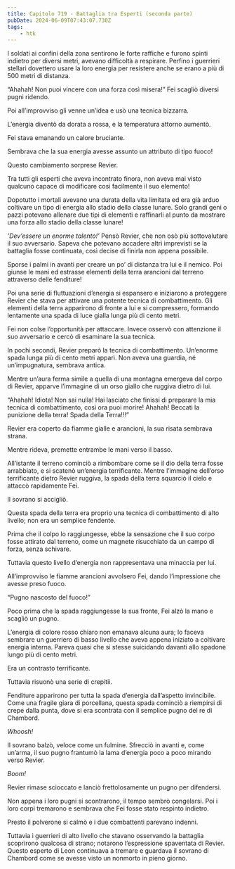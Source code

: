 ```yaml
---
title: Capitolo 719 - Battaglia tra Esperti (seconda parte)
pubDate: 2024-06-09T07:43:07.730Z
tags:
    - htk
---
```


I soldati ai confini della zona sentirono le forte raffiche e furono spinti indietro per diversi metri, avevano difficoltà a respirare. Perfino i guerrieri stellari dovettero usare la loro energia per resistere anche se erano a più di 500 metri di distanza.

“Ahahah! Non puoi vincere con una forza così misera!” Fei scagliò diversi pugni ridendo.

Poi all’improvviso gli venne un’idea e usò una tecnica bizzarra.

L’energia diventò da dorata a rossa, e la temperatura attorno aumentò.

Fei stava emanando un calore bruciante.

Sembrava che la sua energia avesse assunto un attributo di tipo fuoco!

Questo cambiamento sorprese Revier.

Tra tutti gli esperti che aveva incontrato finora, non aveva mai visto qualcuno capace di modificare così facilmente il suo elemento!

Dopotutto i mortali avevano una durata della vita limitata ed era già arduo coltivare un tipo di energia allo stadio della classe lunare. Solo grandi geni o pazzi potevano allenare due tipi di elementi e raffinarli al punto da mostrare una forza allo stadio della classe lunare!

<em>’Dev’essere un enorme talento!’</em> Pensò Revier, che non osò più sottovalutare il suo avversario. Sapeva che potevano accadere altri imprevisti se la battaglia fosse continuata, così decise di finirla non appena possibile.

Sporse i palmi in avanti per creare un po’ di distanza tra lui e il nemico. Poi giunse le mani ed estrasse elementi della terra arancioni dal terreno attraverso delle fenditure!

Poi una serie di fluttuazioni d’energia si espansero e iniziarono a proteggere Revier che stava per attivare una potente tecnica di combattimento. Gli elementi della terra apparirono di fronte a lui e si compressero, formando lentamente una spada di luce gialla lunga più di cento metri.

Fei non colse l’opportunità per attaccare. Invece osservò con attenzione il suo avversario e cercò di esaminare la sua tecnica.

In pochi secondi, Revier preparò la tecnica di combattimento. Un’enorme spada lunga più di cento metri apparì. Non aveva una guardia, né un’impugnatura, sembrava antica.

Mentre un’aura ferma simile a quella di una montagna emergeva dal corpo di Revier, apparve l’immagine di un orso giallo che ruggiva dietro di lui.

“Ahahah! Idiota! Non sai nulla! Hai lasciato che finissi di preparare la mia tecnica di combattimento, così ora puoi morire! Ahahah! Beccati la punizione della terra! Spada della Terra!!!”

Revier era coperto da fiamme gialle e arancioni, la sua risata sembrava strana.

Mentre rideva, premette entrambe le mani verso il basso.

All’istante il terreno cominciò a rimbombare come se il dio della terra fosse arrabbiato, e si scatenò un’energia terrificante. Mentre l’immagine dell’orso terrificante dietro Revier ruggiva, la spada della terra squarciò il cielo e attaccò rapidamente Fei.

Il sovrano si accigliò.

Questa spada della terra era proprio una tecnica di combattimento di alto livello; non era un semplice fendente.

Prima che il colpo lo raggiungesse, ebbe la sensazione che il suo corpo fosse attirato dal terreno, come un magnete risucchiato da un campo di forza, senza schivare.

Tuttavia questo livello d’energia non rappresentava una minaccia per lui.

All’improvviso le fiamme arancioni avvolsero Fei, dando l’impressione che avesse preso fuoco.

“Pugno nascosto del fuoco!”

Poco prima che la spada raggiungesse la sua fronte, Fei alzò la mano e scagliò un pugno.

L’energia di colore rosso chiaro non emanava alcuna aura; lo faceva sembrare un guerriero di basso livello che aveva appena iniziato a coltivare energia interna. Pareva quasi che si stesse suicidando davanti allo spadone lungo più di cento metri.

Era un contrasto terrificante.

Tuttavia risuonò una serie di crepitii.

Fenditure apparirono per tutta la spada d’energia dall’aspetto invincibile. Come una fragile giara di porcellana, questa spada cominciò a riempirsi di crepe dalla punta, dove si era scontrata con il semplice pugno del re di Chambord.

<em>Whoosh!</em>

Il sovrano balzò, veloce come un fulmine. Sfrecciò in avanti e, come un’arma, il suo pugno frantumò la lama d’energia poco a poco mirando verso Revier.

<em>Boom!</em>

Revier rimase scioccato e lanciò frettolosamente un pugno per difendersi.

Non appena i loro pugni si scontrarono, il tempo sembrò congelarsi. Poi i loro corpi tremarono e sembrava che Fei fosse stato respinto indietro.

Presto il polverone si calmò e i due combattenti parevano indenni.

Tuttavia i guerrieri di alto livello che stavano osservando la battaglia scoprirono qualcosa di strano; notarono l’espressione spaventata di Revier. Questo esperto di Leon continuava a tremare e guardava il sovrano di Chambord come se avesse visto un nonmorto in pieno giorno.

